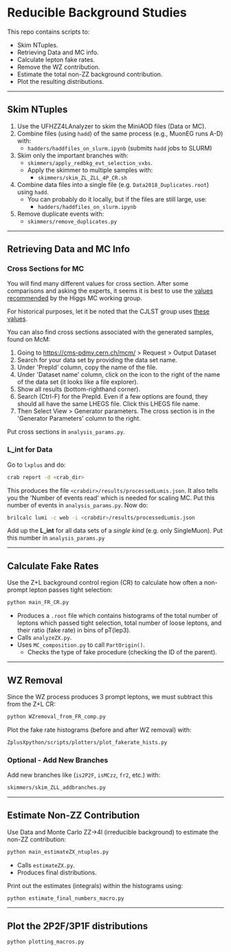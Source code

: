 # Reducible Background Studies

This repo contains scripts to:

- Skim NTuples.
- Retrieving Data and MC info.
- Calculate lepton fake rates.
- Remove the WZ contribution.
- Estimate the total non-ZZ background contribution.
- Plot the resulting distributions.

---

## Skim NTuples

1. Use the UFHZZ4LAnalyzer to skim the MiniAOD files (Data or MC).
1. Combine files (using `hadd`) of the same process (e.g., MuonEG runs A-D) with:
   - `hadders/haddfiles_on_slurm.ipynb` (submits `hadd` jobs to SLURM)
1. Skim only the important branches with:
   - `skimmers/apply_redbkg_evt_selection_vxbs`.
   - Apply the skimmer to multiple samples with:
      - `skimmers/skim_ZL_ZLL_4P_CR.sh`
1. Combine data files into a single file (e.g. `Data2018_Duplicates.root`) using `hadd`.
   - You can probably do it locally, but if the files are still large, use:
      - `hadders/haddfiles_on_slurm.ipynb`
1. Remove duplicate events with:
   - `skimmers/remove_duplicates.py`
<!-- 1. [OPTIONAL] Combine Data files into a single file (e.g. `Data_*_NoDuplicates.root`).
   - May not be possible due to memory issues! May get `'bytecount too large'` error. 
   - Work around: skim these big files, hadd together, and THEN remove duplicates. -->

---

## Retrieving Data and MC Info

### Cross Sections for MC

You will find many different values for cross section.
After some comparisons and asking the experts, it seems it is best to use the [values recommended](https://twiki.cern.ch/twiki/bin/viewauth/CMS/SummaryTable1G25ns#DY_Z) by the Higgs MC working group.

For historical purposes, let it be noted that the CJLST group uses
[these values](https://github.com/CJLST/ZZAnalysis/blob/Run2_CutBased/AnalysisStep/test/prod/samples_2018_MC.csv).

You can also find cross sections associated with the generated samples, found on McM:

1. Going to https://cms-pdmv.cern.ch/mcm/ > Request > Output Dataset
1. Search for your data set by providing the data set name.
2. Under 'PrepId' column, copy the name of the file.
3. Under 'Dataset name' column, click on the icon to the right of the name
of the data set (it looks like a file explorer).
4. Show all results (bottom-righthand corner).
1. Search (Ctrl-F) for the PrepId.
Even if a few options are found, they should all have the same LHEGS
file. Click this LHEGS file name.
1. Then Select View > Generator parameters.
The cross section is in the 'Generator Parameters' column to the right.

Put cross sections in `analysis_params.py`.

### L_int for Data

Go to `lxplus` and do:

```bash
crab report -d <crab_dir>
```

This produces the file `<crabdir>/results/processedLumis.json`.
It also tells you the 'Number of events read' which is needed for scaling MC.
Put this number of events in `analysis_params.py`.
Now do:

```bash
brilcalc lumi -c web -i <crabdir>/results/processedLumis.json
```

Add up the **L_int** for all data sets of a _single kind_ (e.g. only SingleMuon).
Put this number in `analysis_params.py`

---

## Calculate Fake Rates

Use the Z+L background control region (CR) to calculate how often a non-prompt
lepton passes tight selection:

```bash
python main_FR_CR.py
```

- Produces a `.root` file which contains histograms of the total number of
leptons which passed tight selection, total number of loose leptons, and their
ratio (fake rate) in bins of pT(lep3).
- Calls `analyzeZX.py`.
- Uses `MC_composition.py` to call `PartOrigin()`.
   -  Checks the type of fake procedure (checking the ID of the parent).

---

## WZ Removal

Since the WZ process produces 3 prompt leptons,
we must subtract this from the Z+L CR:

```bash
python WZremoval_from_FR_comp.py
```

Plot the fake rate histograms (before and after WZ removal) with:

```bash
ZplusXpython/scripts/plotters/plot_fakerate_hists.py
```

### Optional - Add New Branches

Add new branches like (`is2P2F`, `isMCzz`, `fr2`, etc.) with:

```bash
skimmers/skim_ZLL_addbranches.py
```

---

## Estimate Non-ZZ Contribution

Use Data and Monte Carlo ZZ->4l (irreducible background) to estimate the
non-ZZ contribution:

```bash
python main_estimateZX_ntuples.py
```

- Calls `estimateZX.py`.
- Produces final distributions.

Print out the estimates (integrals) within the histograms using:

```bash
python estimate_final_numbers_macro.py
```

---

## Plot the 2P2F/3P1F distributions

```bash
python plotting_macros.py
```
